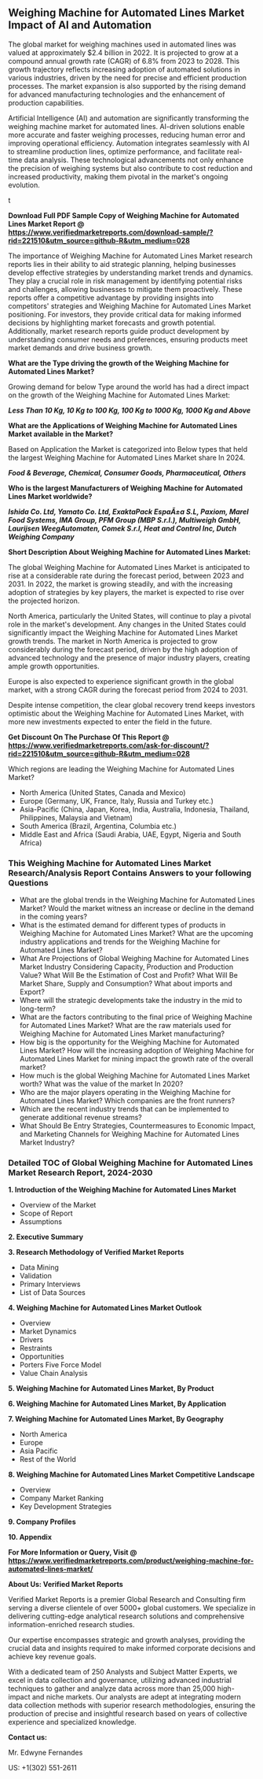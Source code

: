 <h2>Weighing Machine for Automated Lines Market Impact of AI and Automation</h2><p>The global market for weighing machines used in automated lines was valued at approximately $2.4 billion in 2022. It is projected to grow at a compound annual growth rate (CAGR) of 6.8% from 2023 to 2028. This growth trajectory reflects increasing adoption of automated solutions in various industries, driven by the need for precise and efficient production processes. The market expansion is also supported by the rising demand for advanced manufacturing technologies and the enhancement of production capabilities.</p><p>Artificial Intelligence (AI) and automation are significantly transforming the weighing machine market for automated lines. AI-driven solutions enable more accurate and faster weighing processes, reducing human error and improving operational efficiency. Automation integrates seamlessly with AI to streamline production lines, optimize performance, and facilitate real-time data analysis. These technological advancements not only enhance the precision of weighing systems but also contribute to cost reduction and increased productivity, making them pivotal in the market's ongoing evolution.</p>t</p><p id="" class=""><strong>Download Full PDF Sample Copy of Weighing Machine for Automated Lines Market Report @ <a href="https://www.verifiedmarketreports.com/download-sample/?rid=221510&utm_source=github-R&utm_medium=028" target="_blank">https://www.verifiedmarketreports.com/download-sample/?rid=221510&utm_source=github-R&utm_medium=028</a></strong></p><p>The importance of&nbsp;Weighing Machine for Automated Lines Market research reports lies in their ability to aid strategic planning, helping businesses develop effective strategies by understanding market trends and dynamics. They play a crucial role in risk management by identifying potential risks and challenges, allowing businesses to mitigate them proactively. These reports offer a competitive advantage by providing insights into competitors' strategies and Weighing Machine for Automated Lines Market positioning. For investors, they provide critical data for making informed decisions by highlighting market forecasts and growth potential. Additionally, market research reports guide product development by understanding consumer needs and preferences, ensuring products meet market demands and drive business growth.</p><p><strong>What are the&nbsp;Type driving the growth of the Weighing Machine for Automated Lines Market?</strong></p><p id="" class="">Growing demand for below Type around the world has had a direct impact on the growth of the Weighing Machine for Automated Lines Market:</p><em><strong>Less Than 10 Kg, 10 Kg to 100 Kg, 100 Kg to 1000 Kg, 1000 Kg and Above</strong></em></p><strong>What are the&nbsp;Applications&nbsp;of Weighing Machine for Automated Lines Market available in the Market?</strong></p><p id="" class="">Based on Application the Market is categorized into Below types that held the largest Weighing Machine for Automated Lines Market share In 2024.</p><em><strong>Food & Beverage, Chemical, Consumer Goods, Pharmaceutical, Others</strong></em></p><strong>Who is the largest Manufacturers of Weighing Machine for Automated Lines Market worldwide?</strong></p><p><em><strong>Ishida Co. Ltd, Yamato Co. Ltd, ExaktaPack EspaÃ±a S.L, Paxiom, Marel Food Systems, IMA Group, PFM Group (MBP S.r.l.), Multiweigh GmbH, Laurijsen WeegAutomaten, Comek S.r.l, Heat and Control Inc, Dutch Weighing Company</strong></em></p><p id="" class=""><strong>Short Description About Weighing Machine for Automated Lines Market:</strong></p><p>The global Weighing Machine for Automated Lines Market is anticipated to rise at a considerable rate during the forecast period, between 2023 and 2031. In 2022, the market is growing steadily, and with the increasing adoption of strategies by key players, the market is expected to rise over the projected horizon.</p><p>North America, particularly the United States, will continue to play a pivotal role in the market's development. Any changes in the United States could significantly impact the Weighing Machine for Automated Lines Market growth trends. The market in North America is projected to grow considerably during the forecast period, driven by the high adoption of advanced technology and the presence of major industry players, creating ample growth opportunities.</p><p>Europe is also expected to experience significant growth in the global market, with a strong CAGR during the forecast period from 2024 to 2031.</p><p>Despite intense competition, the clear global recovery trend keeps investors optimistic about the Weighing Machine for Automated Lines Market, with more new investments expected to enter the field in the future.</p><p id="" class=""><strong>Get Discount On The Purchase Of This Report @ <a href="https://www.verifiedmarketreports.com/ask-for-discount/?rid=221510&utm_source=github-R&utm_medium=028" target="_blank">https://www.verifiedmarketreports.com/ask-for-discount/?rid=221510&utm_source=github-R&utm_medium=028</a></strong></p>Which regions are leading the Weighing Machine for Automated Lines Market?</p><ul><li>North America (United States, Canada and Mexico)</li><li>Europe (Germany, UK, France, Italy, Russia and Turkey etc.)</li><li>Asia-Pacific (China, Japan, Korea, India, Australia, Indonesia, Thailand, Philippines, Malaysia and Vietnam)</li><li>South America (Brazil, Argentina, Columbia etc.)</li><li>Middle East and Africa (Saudi Arabia, UAE, Egypt, Nigeria and South Africa)</li></ul><h3 id="" class="">This Weighing Machine for Automated Lines Market Research/Analysis Report Contains Answers to your following Questions</h3><ul><li>What are the global trends in the Weighing Machine for Automated Lines Market? Would the market witness an increase or decline in the demand in the coming years?</li><li>What is the estimated demand for different types of products in Weighing Machine for Automated Lines Market? What are the upcoming industry applications and trends for the Weighing Machine for Automated Lines Market?</li><li>What Are Projections of Global Weighing Machine for Automated Lines Market Industry Considering Capacity, Production and Production Value? What Will Be the Estimation of Cost and Profit? What Will Be Market Share, Supply and Consumption? What about imports and Export?</li><li>Where will the strategic developments take the industry in the mid to long-term?</li><li>What are the factors contributing to the final price of Weighing Machine for Automated Lines Market? What are the raw materials used for Weighing Machine for Automated Lines Market manufacturing?</li><li>How big is the opportunity for the Weighing Machine for Automated Lines Market? How will the increasing adoption of Weighing Machine for Automated Lines Market for mining impact the growth rate of the overall market?</li><li>How much is the global Weighing Machine for Automated Lines Market worth? What was the value of the market In 2020?</li><li>Who are the major players operating in the Weighing Machine for Automated Lines Market? Which companies are the front runners?</li><li>Which are the recent industry trends that can be implemented to generate additional revenue streams?</li><li>What Should Be Entry Strategies, Countermeasures to Economic Impact, and Marketing Channels for Weighing Machine for Automated Lines Market Industry?</li></ul><h3 id="" class="">Detailed TOC of Global Weighing Machine for Automated Lines Market Research Report, 2024-2030</h3><p id="" class=""><strong>1. Introduction of the Weighing Machine for Automated Lines Market</strong></p><ul><li>Overview of the Market</li><li>Scope of Report</li><li>Assumptions</li></ul><p id="" class=""><strong>2. Executive Summary</strong></p><p id="" class=""><strong>3. Research Methodology of Verified Market Reports</strong></p><ul><li>Data Mining</li><li>Validation</li><li>Primary Interviews</li><li>List of Data Sources</li></ul><p id="" class=""><strong>4. Weighing Machine for Automated Lines Market Outlook</strong></p><ul><li>Overview</li><li>Market Dynamics</li><li>Drivers</li><li>Restraints</li><li>Opportunities</li><li>Porters Five Force Model</li><li>Value Chain Analysis</li></ul><p id="" class=""><strong>5. Weighing Machine for Automated Lines Market, By Product</strong></p><p id="" class=""><strong>6. Weighing Machine for Automated Lines Market, By Application</strong></p><p id="" class=""><strong>7. Weighing Machine for Automated Lines Market, By Geography</strong></p><ul><li>North America</li><li>Europe</li><li>Asia Pacific</li><li>Rest of the World</li></ul><p id="" class=""><strong>8. Weighing Machine for Automated Lines Market Competitive Landscape</strong></p><ul><li>Overview</li><li>Company Market Ranking</li><li>Key Development Strategies</li></ul><p id="" class=""><strong>9. Company Profiles</strong></p><p id="" class=""><strong>10. Appendix</strong></p><p id="" class=""><strong>For More Information or Query, Visit @ <a href="https://www.verifiedmarketreports.com/product/weighing-machine-for-automated-lines-market/" target="_blank">https://www.verifiedmarketreports.com/product/weighing-machine-for-automated-lines-market/</a></strong></p><p id="" class=""><strong>About Us: Verified Market Reports</strong></p><p id="" class="">Verified Market Reports is a premier Global Research and Consulting firm serving a diverse clientele of over 5000+ global customers. We specialize in delivering cutting-edge analytical research solutions and comprehensive information-enriched research studies.</p><p id="" class="">Our expertise encompasses strategic and growth analyses, providing the crucial data and insights required to make informed corporate decisions and achieve key revenue goals.</p><p id="" class="">With a dedicated team of 250 Analysts and Subject Matter Experts, we excel in data collection and governance, utilizing advanced industrial techniques to gather and analyze data across more than 25,000 high-impact and niche markets. Our analysts are adept at integrating modern data collection methods with superior research methodologies, ensuring the production of precise and insightful research based on years of collective experience and specialized knowledge.</p><p id="" class=""><strong>Contact us:</strong></p><p id="" class="">Mr. Edwyne Fernandes</p><p id="" class="">US: +1(302) 551-2611</p>